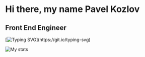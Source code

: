 # Hi there, my name Pavel Kozlov
## Front End Engineer
[![Typing SVG](https://readme-typing-svg.herokuapp.com?font=Fira+Code&pause=1000&width=435&lines=I+create+high-quality,+versatile+web+interfaces.)](https://git.io/typing-svg)

![My stats](https://github-readme-stats.vercel.app/api?username=venomsurgut&show_icons=true&theme=dracula)

